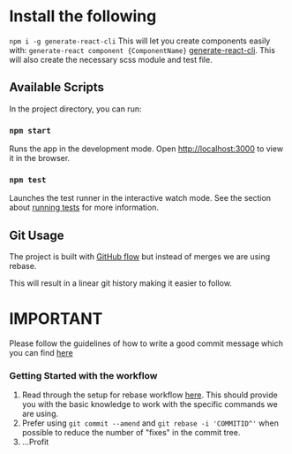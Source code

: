 # Install the following

`npm i -g generate-react-cli`
This will let you create components easily with: `generate-react component {ComponentName}` [generate-react-cli](https://www.npmjs.com/package/generate-react-cli). This will also create the necessary scss module and test file.

## Available Scripts

In the project directory, you can run:

### `npm start`

Runs the app in the development mode.
Open [http://localhost:3000](http://localhost:3000) to view it in the browser.


### `npm test`

Launches the test runner in the interactive watch mode.
See the section about [running tests](https://facebook.github.io/create-react-app/docs/running-tests) for more information.

## Git Usage

The project is built with [GitHub flow](https://guides.github.com/introduction/flow/) but instead of merges we are using rebase.

This will result in a linear git history making it easier to follow.

# IMPORTANT

Please follow the guidelines of how to write a good commit message which you can find [here](https://chris.beams.io/posts/git-commit/)

### Getting Started with the workflow

1. Read through the setup for rebase workflow [here](https://docs.google.com/document/d/1XVnt1ODvGCVINlgGuykjcnupNb-xyrMyvhOZT-wSQNE/edit?usp=sharing). This should provide you with the basic knowledge to work with the specific commands we are using.
2. Prefer using `git commit --amend` and `git rebase -i 'COMMITID^'` when possible to reduce the number of "fixes" in the commit tree.
3. ...Profit